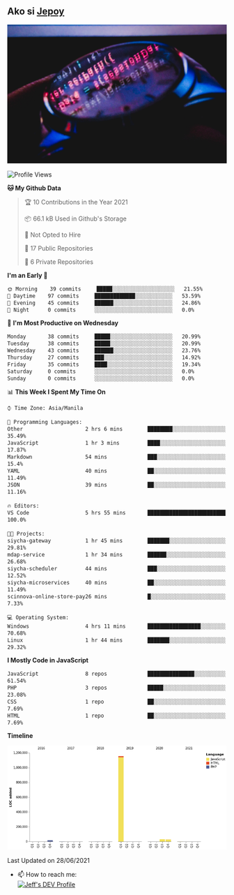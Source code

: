 ## Ako si [Jepoy](https://github.com/je-poy)
![je-poy-cover-img](imgs/cover.jpeg)

<!--START_SECTION:waka-->
![Profile Views](http://img.shields.io/badge/Profile%20Views-2-blue)

**🐱 My Github Data** 

> 🏆 10 Contributions in the Year 2021
 > 
> 📦 66.1 kB Used in Github's Storage 
 > 
> 🚫 Not Opted to Hire
 > 
> 📜 17 Public Repositories 
 > 
> 🔑 6 Private Repositories  
 > 
**I'm an Early 🐤** 

```text
🌞 Morning    39 commits     █████░░░░░░░░░░░░░░░░░░░░   21.55% 
🌆 Daytime    97 commits     █████████████░░░░░░░░░░░░   53.59% 
🌃 Evening    45 commits     ██████░░░░░░░░░░░░░░░░░░░   24.86% 
🌙 Night      0 commits      ░░░░░░░░░░░░░░░░░░░░░░░░░   0.0%

```
📅 **I'm Most Productive on Wednesday** 

```text
Monday       38 commits     █████░░░░░░░░░░░░░░░░░░░░   20.99% 
Tuesday      38 commits     █████░░░░░░░░░░░░░░░░░░░░   20.99% 
Wednesday    43 commits     ██████░░░░░░░░░░░░░░░░░░░   23.76% 
Thursday     27 commits     ███░░░░░░░░░░░░░░░░░░░░░░   14.92% 
Friday       35 commits     ████░░░░░░░░░░░░░░░░░░░░░   19.34% 
Saturday     0 commits      ░░░░░░░░░░░░░░░░░░░░░░░░░   0.0% 
Sunday       0 commits      ░░░░░░░░░░░░░░░░░░░░░░░░░   0.0%

```


📊 **This Week I Spent My Time On** 

```text
⌚︎ Time Zone: Asia/Manila

💬 Programming Languages: 
Other                    2 hrs 6 mins        ████████░░░░░░░░░░░░░░░░░   35.49% 
JavaScript               1 hr 3 mins         ████░░░░░░░░░░░░░░░░░░░░░   17.87% 
Markdown                 54 mins             ███░░░░░░░░░░░░░░░░░░░░░░   15.4% 
YAML                     40 mins             ██░░░░░░░░░░░░░░░░░░░░░░░   11.49% 
JSON                     39 mins             ██░░░░░░░░░░░░░░░░░░░░░░░   11.16%

🔥 Editors: 
VS Code                  5 hrs 55 mins       █████████████████████████   100.0%

🐱‍💻 Projects: 
siycha-gateway           1 hr 45 mins        ███████░░░░░░░░░░░░░░░░░░   29.81% 
mdap-service             1 hr 34 mins        ██████░░░░░░░░░░░░░░░░░░░   26.68% 
siycha-scheduler         44 mins             ███░░░░░░░░░░░░░░░░░░░░░░   12.52% 
siycha-microservices     40 mins             ██░░░░░░░░░░░░░░░░░░░░░░░   11.49% 
scinnova-online-store-pay26 mins             █░░░░░░░░░░░░░░░░░░░░░░░░   7.33%

💻 Operating System: 
Windows                  4 hrs 11 mins       █████████████████░░░░░░░░   70.68% 
Linux                    1 hr 44 mins        ███████░░░░░░░░░░░░░░░░░░   29.32%

```

**I Mostly Code in JavaScript** 

```text
JavaScript               8 repos             ███████████████░░░░░░░░░░   61.54% 
PHP                      3 repos             █████░░░░░░░░░░░░░░░░░░░░   23.08% 
CSS                      1 repo              ██░░░░░░░░░░░░░░░░░░░░░░░   7.69% 
HTML                     1 repo              ██░░░░░░░░░░░░░░░░░░░░░░░   7.69%

```


**Timeline**

![Chart not found](https://raw.githubusercontent.com/je-poy/je-poy/main/charts/bar_graph.png) 


 Last Updated on 28/06/2021
<!--END_SECTION:waka-->

- 📫 How to reach me: <br />
[<img src="https://d2fltix0v2e0sb.cloudfront.net/dev-badge.svg" width="50" alt="Jeff's DEV Profile" />](https://dev.to/jepoy)
<!--
**je-poy/je-poy** is a ✨ _special_ ✨ repository because its `README.md` (this file) appears on your GitHub profile.

Here are some ideas to get you started:

- 🔭 I’m currently working on ...
- 🌱 I’m currently learning ...
- 👯 I’m looking to collaborate on ...
- 🤔 I’m looking for help with ...
- 💬 Ask me about ...

- 😄 Pronouns: ...
- ⚡ Fun fact: ...
-->
